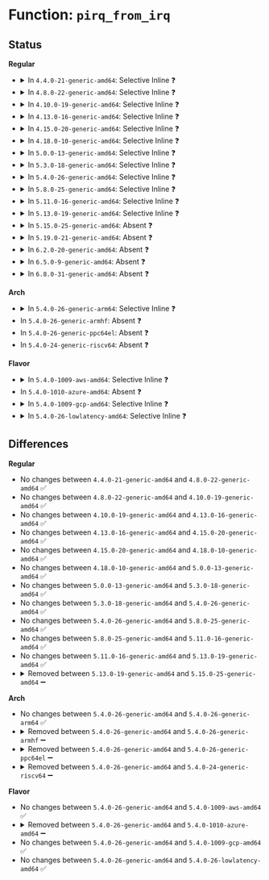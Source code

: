 # Function: <code>pirq_from_irq</code>

## Status
<b>Regular</b>
<ul>
<li>
<details>
<summary>In <code>4.4.0-21-generic-amd64</code>: Selective Inline ❓</summary>

```c
unsigned int pirq_from_irq(unsigned int irq)
```

```json
{
  "name": "pirq_from_irq",
  "collision_type": "Unique Static",
  "inline_type": "Selective",
  "funcs": [
    {
      "addr": 18446744071583857248,
      "name": "pirq_from_irq",
      "external": false,
      "loc": "drivers/xen/events/events_base.c:287",
      "file": "drivers/xen/events/events_base.c",
      "inline": "not declared, inlined",
      "caller_inline": [],
      "caller_func": [
        "drivers/xen/events/events_base.c:xen_pirq_from_irq",
        "drivers/xen/events/events_base.c:pirq_check_eoi_map",
        "drivers/xen/events/events_base.c:pirq_query_unmask",
        "drivers/xen/events/events_base.c:eoi_pirq",
        "drivers/xen/events/events_base.c:__startup_pirq"
      ]
    }
  ],
  "symbols": [
    {
      "addr": 18446744071583857248,
      "name": "pirq_from_irq",
      "section": ".text",
      "bind": "STB_LOCAL",
      "size": 48
    }
  ]
}
```
</details>
</li>
<li>
<details>
<summary>In <code>4.8.0-22-generic-amd64</code>: Selective Inline ❓</summary>

```c
unsigned int pirq_from_irq(unsigned int irq)
```

```json
{
  "name": "pirq_from_irq",
  "collision_type": "Unique Static",
  "inline_type": "Selective",
  "funcs": [
    {
      "addr": 18446744071584187600,
      "name": "pirq_from_irq",
      "external": false,
      "loc": "drivers/xen/events/events_base.c:287",
      "file": "drivers/xen/events/events_base.c",
      "inline": "not declared, inlined",
      "caller_inline": [],
      "caller_func": [
        "drivers/xen/events/events_base.c:xen_pirq_from_irq",
        "drivers/xen/events/events_base.c:__startup_pirq",
        "drivers/xen/events/events_base.c:eoi_pirq",
        "drivers/xen/events/events_base.c:pirq_query_unmask",
        "drivers/xen/events/events_base.c:pirq_check_eoi_map"
      ]
    }
  ],
  "symbols": [
    {
      "addr": 18446744071584187600,
      "name": "pirq_from_irq",
      "section": ".text",
      "bind": "STB_LOCAL",
      "size": 48
    }
  ]
}
```
</details>
</li>
<li>
<details>
<summary>In <code>4.10.0-19-generic-amd64</code>: Selective Inline ❓</summary>

```c
unsigned int pirq_from_irq(unsigned int irq)
```

```json
{
  "name": "pirq_from_irq",
  "collision_type": "Unique Static",
  "inline_type": "Selective",
  "funcs": [
    {
      "addr": 18446744071584369120,
      "name": "pirq_from_irq",
      "external": false,
      "loc": "drivers/xen/events/events_base.c:286",
      "file": "drivers/xen/events/events_base.c",
      "inline": "not declared, inlined",
      "caller_inline": [],
      "caller_func": [
        "drivers/xen/events/events_base.c:xen_pirq_from_irq",
        "drivers/xen/events/events_base.c:__startup_pirq",
        "drivers/xen/events/events_base.c:eoi_pirq",
        "drivers/xen/events/events_base.c:pirq_query_unmask",
        "drivers/xen/events/events_base.c:pirq_check_eoi_map"
      ]
    }
  ],
  "symbols": [
    {
      "addr": 18446744071584369120,
      "name": "pirq_from_irq",
      "section": ".text",
      "bind": "STB_LOCAL",
      "size": 48
    }
  ]
}
```
</details>
</li>
<li>
<details>
<summary>In <code>4.13.0-16-generic-amd64</code>: Selective Inline ❓</summary>

```c
unsigned int pirq_from_irq(unsigned int irq)
```

```json
{
  "name": "pirq_from_irq",
  "collision_type": "Unique Static",
  "inline_type": "Selective",
  "funcs": [
    {
      "addr": 18446744071584450640,
      "name": "pirq_from_irq",
      "external": false,
      "loc": "drivers/xen/events/events_base.c:286",
      "file": "drivers/xen/events/events_base.c",
      "inline": "not declared, inlined",
      "caller_inline": [],
      "caller_func": [
        "drivers/xen/events/events_base.c:xen_pirq_from_irq",
        "drivers/xen/events/events_base.c:__startup_pirq",
        "drivers/xen/events/events_base.c:eoi_pirq",
        "drivers/xen/events/events_base.c:pirq_query_unmask",
        "drivers/xen/events/events_base.c:pirq_check_eoi_map"
      ]
    }
  ],
  "symbols": [
    {
      "addr": 18446744071584450640,
      "name": "pirq_from_irq",
      "section": ".text",
      "bind": "STB_LOCAL",
      "size": 48
    }
  ]
}
```
</details>
</li>
<li>
<details>
<summary>In <code>4.15.0-20-generic-amd64</code>: Selective Inline ❓</summary>

```c
unsigned int pirq_from_irq(unsigned int irq)
```

```json
{
  "name": "pirq_from_irq",
  "collision_type": "Unique Static",
  "inline_type": "Selective",
  "funcs": [
    {
      "addr": 18446744071584861184,
      "name": "pirq_from_irq",
      "external": false,
      "loc": "drivers/xen/events/events_base.c:286",
      "file": "drivers/xen/events/events_base.c",
      "inline": "not declared, inlined",
      "caller_inline": [],
      "caller_func": [
        "drivers/xen/events/events_base.c:xen_pirq_from_irq",
        "drivers/xen/events/events_base.c:__startup_pirq",
        "drivers/xen/events/events_base.c:eoi_pirq",
        "drivers/xen/events/events_base.c:pirq_query_unmask",
        "drivers/xen/events/events_base.c:pirq_check_eoi_map"
      ]
    }
  ],
  "symbols": [
    {
      "addr": 18446744071584861184,
      "name": "pirq_from_irq",
      "section": ".text",
      "bind": "STB_LOCAL",
      "size": 48
    }
  ]
}
```
</details>
</li>
<li>
<details>
<summary>In <code>4.18.0-10-generic-amd64</code>: Selective Inline ❓</summary>

```c
unsigned int pirq_from_irq(unsigned int irq)
```

```json
{
  "name": "pirq_from_irq",
  "collision_type": "Unique Static",
  "inline_type": "Selective",
  "funcs": [
    {
      "addr": 18446744071585092256,
      "name": "pirq_from_irq",
      "external": false,
      "loc": "drivers/xen/events/events_base.c:286",
      "file": "drivers/xen/events/events_base.c",
      "inline": "not declared, inlined",
      "caller_inline": [],
      "caller_func": [
        "drivers/xen/events/events_base.c:xen_pirq_from_irq",
        "drivers/xen/events/events_base.c:__startup_pirq",
        "drivers/xen/events/events_base.c:eoi_pirq",
        "drivers/xen/events/events_base.c:pirq_query_unmask",
        "drivers/xen/events/events_base.c:pirq_check_eoi_map"
      ]
    }
  ],
  "symbols": [
    {
      "addr": 18446744071585092256,
      "name": "pirq_from_irq",
      "section": ".text",
      "bind": "STB_LOCAL",
      "size": 48
    }
  ]
}
```
</details>
</li>
<li>
<details>
<summary>In <code>5.0.0-13-generic-amd64</code>: Selective Inline ❓</summary>

```c
unsigned int pirq_from_irq(unsigned int irq)
```

```json
{
  "name": "pirq_from_irq",
  "collision_type": "Unique Static",
  "inline_type": "Selective",
  "funcs": [
    {
      "addr": 18446744071585203088,
      "name": "pirq_from_irq",
      "external": false,
      "loc": "drivers/xen/events/events_base.c:286",
      "file": "drivers/xen/events/events_base.c",
      "inline": "not declared, inlined",
      "caller_inline": [],
      "caller_func": [
        "drivers/xen/events/events_base.c:xen_pirq_from_irq",
        "drivers/xen/events/events_base.c:__startup_pirq",
        "drivers/xen/events/events_base.c:eoi_pirq",
        "drivers/xen/events/events_base.c:pirq_query_unmask",
        "drivers/xen/events/events_base.c:pirq_check_eoi_map"
      ]
    }
  ],
  "symbols": [
    {
      "addr": 18446744071585203088,
      "name": "pirq_from_irq",
      "section": ".text",
      "bind": "STB_LOCAL",
      "size": 48
    }
  ]
}
```
</details>
</li>
<li>
<details>
<summary>In <code>5.3.0-18-generic-amd64</code>: Selective Inline ❓</summary>

```c
unsigned int pirq_from_irq(unsigned int irq)
```

```json
{
  "name": "pirq_from_irq",
  "collision_type": "Unique Static",
  "inline_type": "Selective",
  "funcs": [
    {
      "addr": 18446744071585415440,
      "name": "pirq_from_irq",
      "external": false,
      "loc": "drivers/xen/events/events_base.c:287",
      "file": "drivers/xen/events/events_base.c",
      "inline": "not declared, inlined",
      "caller_inline": [],
      "caller_func": [
        "drivers/xen/events/events_base.c:xen_pirq_from_irq",
        "drivers/xen/events/events_base.c:__startup_pirq",
        "drivers/xen/events/events_base.c:eoi_pirq",
        "drivers/xen/events/events_base.c:pirq_check_eoi_map"
      ]
    }
  ],
  "symbols": [
    {
      "addr": 18446744071585415440,
      "name": "pirq_from_irq",
      "section": ".text",
      "bind": "STB_LOCAL",
      "size": 48
    }
  ]
}
```
</details>
</li>
<li>
<details>
<summary>In <code>5.4.0-26-generic-amd64</code>: Selective Inline ❓</summary>

```c
unsigned int pirq_from_irq(unsigned int irq)
```

```json
{
  "name": "pirq_from_irq",
  "collision_type": "Unique Static",
  "inline_type": "Selective",
  "funcs": [
    {
      "addr": 18446744071585556160,
      "name": "pirq_from_irq",
      "external": false,
      "loc": "drivers/xen/events/events_base.c:287",
      "file": "drivers/xen/events/events_base.c",
      "inline": "not declared, inlined",
      "caller_inline": [],
      "caller_func": [
        "drivers/xen/events/events_base.c:xen_pirq_from_irq",
        "drivers/xen/events/events_base.c:__startup_pirq",
        "drivers/xen/events/events_base.c:eoi_pirq",
        "drivers/xen/events/events_base.c:pirq_check_eoi_map"
      ]
    }
  ],
  "symbols": [
    {
      "addr": 18446744071585556160,
      "name": "pirq_from_irq",
      "section": ".text",
      "bind": "STB_LOCAL",
      "size": 48
    }
  ]
}
```
</details>
</li>
<li>
<details>
<summary>In <code>5.8.0-25-generic-amd64</code>: Selective Inline ❓</summary>

```c
unsigned int pirq_from_irq(unsigned int irq)
```

```json
{
  "name": "pirq_from_irq",
  "collision_type": "Unique Static",
  "inline_type": "Selective",
  "funcs": [
    {
      "addr": 18446744071586274997,
      "name": "pirq_from_irq",
      "external": false,
      "loc": "drivers/xen/events/events_base.c:301",
      "file": "drivers/xen/events/events_base.c",
      "inline": "not declared, inlined",
      "caller_inline": [
        "drivers/xen/events/events_base.c:xen_pirq_from_irq",
        "drivers/xen/events/events_base.c:xen_pirq_from_irq",
        "drivers/xen/events/events_base.c:pirq_check_eoi_map",
        "drivers/xen/events/events_base.c:pirq_check_eoi_map"
      ],
      "caller_func": [
        "drivers/xen/events/events_base.c:__startup_pirq",
        "drivers/xen/events/events_base.c:eoi_pirq",
        "drivers/xen/events/events_base.c:pirq_query_unmask"
      ]
    }
  ],
  "symbols": [
    {
      "addr": 18446744071586275072,
      "name": "pirq_from_irq",
      "section": ".text",
      "bind": "STB_LOCAL",
      "size": 67
    }
  ]
}
```
</details>
</li>
<li>
<details>
<summary>In <code>5.11.0-16-generic-amd64</code>: Selective Inline ❓</summary>

```c
unsigned int pirq_from_irq(unsigned int irq)
```

```json
{
  "name": "pirq_from_irq",
  "collision_type": "Unique Static",
  "inline_type": "Selective",
  "funcs": [
    {
      "addr": 18446744071586393877,
      "name": "pirq_from_irq",
      "external": false,
      "loc": "drivers/xen/events/events_base.c:431",
      "file": "drivers/xen/events/events_base.c",
      "inline": "not declared, inlined",
      "caller_inline": [
        "drivers/xen/events/events_base.c:xen_pirq_from_irq",
        "drivers/xen/events/events_base.c:xen_pirq_from_irq",
        "drivers/xen/events/events_base.c:pirq_check_eoi_map",
        "drivers/xen/events/events_base.c:pirq_check_eoi_map"
      ],
      "caller_func": [
        "drivers/xen/events/events_base.c:__startup_pirq",
        "drivers/xen/events/events_base.c:eoi_pirq",
        "drivers/xen/events/events_base.c:eoi_pirq",
        "drivers/xen/events/events_base.c:eoi_pirq",
        "drivers/xen/events/events_base.c:pirq_query_unmask"
      ]
    }
  ],
  "symbols": [
    {
      "addr": 18446744071586393952,
      "name": "pirq_from_irq",
      "section": ".text",
      "bind": "STB_LOCAL",
      "size": 68
    }
  ]
}
```
</details>
</li>
<li>
<details>
<summary>In <code>5.13.0-19-generic-amd64</code>: Selective Inline ❓</summary>

```c
unsigned int pirq_from_irq(unsigned int irq)
```

```json
{
  "name": "pirq_from_irq",
  "collision_type": "Unique Static",
  "inline_type": "Selective",
  "funcs": [
    {
      "addr": 18446744071586277829,
      "name": "pirq_from_irq",
      "external": false,
      "loc": "drivers/xen/events/events_base.c:448",
      "file": "drivers/xen/events/events_base.c",
      "inline": "not declared, inlined",
      "caller_inline": [
        "drivers/xen/events/events_base.c:xen_pirq_from_irq",
        "drivers/xen/events/events_base.c:xen_pirq_from_irq",
        "drivers/xen/events/events_base.c:pirq_check_eoi_map",
        "drivers/xen/events/events_base.c:pirq_check_eoi_map"
      ],
      "caller_func": [
        "drivers/xen/events/events_base.c:__startup_pirq",
        "drivers/xen/events/events_base.c:eoi_pirq",
        "drivers/xen/events/events_base.c:eoi_pirq",
        "drivers/xen/events/events_base.c:eoi_pirq",
        "drivers/xen/events/events_base.c:pirq_query_unmask"
      ]
    }
  ],
  "symbols": [
    {
      "addr": 18446744071586278064,
      "name": "pirq_from_irq",
      "section": ".text",
      "bind": "STB_LOCAL",
      "size": 68
    }
  ]
}
```
</details>
</li>
<li>
<details>
<summary>In <code>5.15.0-25-generic-amd64</code>: Absent ❓</summary>

```json
{
  "name": "pirq_from_irq",
  "collision_type": "Unique Static",
  "inline_type": "Full",
  "funcs": [
    {
      "addr": 18446744071586789925,
      "name": "pirq_from_irq",
      "external": false,
      "loc": "drivers/xen/events/events_base.c:448",
      "file": "drivers/xen/events/events_base.c",
      "inline": "not declared, inlined",
      "caller_inline": [
        "drivers/xen/events/events_base.c:xen_pirq_from_irq",
        "drivers/xen/events/events_base.c:__startup_pirq",
        "drivers/xen/events/events_base.c:eoi_pirq",
        "drivers/xen/events/events_base.c:pirq_query_unmask",
        "drivers/xen/events/events_base.c:pirq_check_eoi_map"
      ],
      "caller_func": []
    }
  ],
  "symbols": []
}
```
</details>
</li>
<li>
<details>
<summary>In <code>5.19.0-21-generic-amd64</code>: Absent ❓</summary>

```json
{
  "name": "pirq_from_irq",
  "collision_type": "Unique Static",
  "inline_type": "Full",
  "funcs": [
    {
      "addr": 18446744071588070645,
      "name": "pirq_from_irq",
      "external": false,
      "loc": "drivers/xen/events/events_base.c:448",
      "file": "drivers/xen/events/events_base.c",
      "inline": "not declared, inlined",
      "caller_inline": [
        "drivers/xen/events/events_base.c:xen_pirq_from_irq",
        "drivers/xen/events/events_base.c:__startup_pirq",
        "drivers/xen/events/events_base.c:eoi_pirq",
        "drivers/xen/events/events_base.c:pirq_query_unmask",
        "drivers/xen/events/events_base.c:pirq_check_eoi_map"
      ],
      "caller_func": []
    }
  ],
  "symbols": []
}
```
</details>
</li>
<li>
<details>
<summary>In <code>6.2.0-20-generic-amd64</code>: Absent ❓</summary>

```json
{
  "name": "pirq_from_irq",
  "collision_type": "Unique Static",
  "inline_type": "Full",
  "funcs": [
    {
      "addr": 18446744071589452485,
      "name": "pirq_from_irq",
      "external": false,
      "loc": "drivers/xen/events/events_base.c:449",
      "file": "drivers/xen/events/events_base.c",
      "inline": "not declared, inlined",
      "caller_inline": [
        "drivers/xen/events/events_base.c:xen_pirq_from_irq",
        "drivers/xen/events/events_base.c:__startup_pirq",
        "drivers/xen/events/events_base.c:eoi_pirq",
        "drivers/xen/events/events_base.c:pirq_query_unmask",
        "drivers/xen/events/events_base.c:pirq_check_eoi_map"
      ],
      "caller_func": []
    }
  ],
  "symbols": []
}
```
</details>
</li>
<li>
<details>
<summary>In <code>6.5.0-9-generic-amd64</code>: Absent ❓</summary>

```json
{
  "name": "pirq_from_irq",
  "collision_type": "Unique Static",
  "inline_type": "Full",
  "funcs": [
    {
      "addr": 18446744071589752005,
      "name": "pirq_from_irq",
      "external": false,
      "loc": "drivers/xen/events/events_base.c:450",
      "file": "drivers/xen/events/events_base.c",
      "inline": "not declared, inlined",
      "caller_inline": [
        "drivers/xen/events/events_base.c:xen_pirq_from_irq",
        "drivers/xen/events/events_base.c:__startup_pirq",
        "drivers/xen/events/events_base.c:eoi_pirq",
        "drivers/xen/events/events_base.c:pirq_query_unmask",
        "drivers/xen/events/events_base.c:pirq_check_eoi_map"
      ],
      "caller_func": []
    }
  ],
  "symbols": []
}
```
</details>
</li>
<li>
<details>
<summary>In <code>6.8.0-31-generic-amd64</code>: Absent ❓</summary>

```json
{
  "name": "pirq_from_irq",
  "collision_type": "Unique Static",
  "inline_type": "Full",
  "funcs": [
    {
      "addr": 18446744071590092532,
      "name": "pirq_from_irq",
      "external": false,
      "loc": "drivers/xen/events/events_base.c:456",
      "file": "drivers/xen/events/events_base.c",
      "inline": "not declared, inlined",
      "caller_inline": [
        "drivers/xen/events/events_base.c:xen_pirq_from_irq",
        "drivers/xen/events/events_base.c:__startup_pirq",
        "drivers/xen/events/events_base.c:do_eoi_pirq",
        "drivers/xen/events/events_base.c:pirq_query_unmask",
        "drivers/xen/events/events_base.c:pirq_check_eoi_map"
      ],
      "caller_func": []
    }
  ],
  "symbols": []
}
```
</details>
</li>
</ul>
<b>Arch</b>
<ul>
<li>
<details>
<summary>In <code>5.4.0-26-generic-arm64</code>: Selective Inline ❓</summary>

```c
unsigned int pirq_from_irq(unsigned int irq)
```

```json
{
  "name": "pirq_from_irq",
  "collision_type": "Unique Static",
  "inline_type": "Selective",
  "funcs": [
    {
      "addr": 18446603336498217160,
      "name": "pirq_from_irq",
      "external": false,
      "loc": "drivers/xen/events/events_base.c:287",
      "file": "drivers/xen/events/events_base.c",
      "inline": "not declared, inlined",
      "caller_inline": [],
      "caller_func": [
        "drivers/xen/events/events_base.c:xen_pirq_from_irq",
        "drivers/xen/events/events_base.c:__startup_pirq",
        "drivers/xen/events/events_base.c:eoi_pirq"
      ]
    }
  ],
  "symbols": [
    {
      "addr": 18446603336498217160,
      "name": "pirq_from_irq",
      "section": ".text",
      "bind": "STB_LOCAL",
      "size": 84
    }
  ]
}
```
</details>
</li>
<li>
In <code>5.4.0-26-generic-armhf</code>: Absent ❓
</li>
<li>
In <code>5.4.0-26-generic-ppc64el</code>: Absent ❓
</li>
<li>
In <code>5.4.0-24-generic-riscv64</code>: Absent ❓
</li>
</ul>
<b>Flavor</b>
<ul>
<li>
<details>
<summary>In <code>5.4.0-1009-aws-amd64</code>: Selective Inline ❓</summary>

```c
unsigned int pirq_from_irq(unsigned int irq)
```

```json
{
  "name": "pirq_from_irq",
  "collision_type": "Unique Static",
  "inline_type": "Selective",
  "funcs": [
    {
      "addr": 18446744071585317872,
      "name": "pirq_from_irq",
      "external": false,
      "loc": "drivers/xen/events/events_base.c:291",
      "file": "drivers/xen/events/events_base.c",
      "inline": "not declared, inlined",
      "caller_inline": [],
      "caller_func": [
        "drivers/xen/events/events_base.c:xen_pirq_from_irq",
        "drivers/xen/events/events_base.c:__startup_pirq",
        "drivers/xen/events/events_base.c:eoi_pirq",
        "drivers/xen/events/events_base.c:pirq_check_eoi_map"
      ]
    }
  ],
  "symbols": [
    {
      "addr": 18446744071585317872,
      "name": "pirq_from_irq",
      "section": ".text",
      "bind": "STB_LOCAL",
      "size": 48
    }
  ]
}
```
</details>
</li>
<li>
In <code>5.4.0-1010-azure-amd64</code>: Absent ❓
</li>
<li>
<details>
<summary>In <code>5.4.0-1009-gcp-amd64</code>: Selective Inline ❓</summary>

```c
unsigned int pirq_from_irq(unsigned int irq)
```

```json
{
  "name": "pirq_from_irq",
  "collision_type": "Unique Static",
  "inline_type": "Selective",
  "funcs": [
    {
      "addr": 18446744071585506560,
      "name": "pirq_from_irq",
      "external": false,
      "loc": "drivers/xen/events/events_base.c:287",
      "file": "drivers/xen/events/events_base.c",
      "inline": "not declared, inlined",
      "caller_inline": [],
      "caller_func": [
        "drivers/xen/events/events_base.c:xen_pirq_from_irq",
        "drivers/xen/events/events_base.c:__startup_pirq",
        "drivers/xen/events/events_base.c:eoi_pirq",
        "drivers/xen/events/events_base.c:pirq_check_eoi_map"
      ]
    }
  ],
  "symbols": [
    {
      "addr": 18446744071585506560,
      "name": "pirq_from_irq",
      "section": ".text",
      "bind": "STB_LOCAL",
      "size": 48
    }
  ]
}
```
</details>
</li>
<li>
<details>
<summary>In <code>5.4.0-26-lowlatency-amd64</code>: Selective Inline ❓</summary>

```c
unsigned int pirq_from_irq(unsigned int irq)
```

```json
{
  "name": "pirq_from_irq",
  "collision_type": "Unique Static",
  "inline_type": "Selective",
  "funcs": [
    {
      "addr": 18446744071585614576,
      "name": "pirq_from_irq",
      "external": false,
      "loc": "drivers/xen/events/events_base.c:287",
      "file": "drivers/xen/events/events_base.c",
      "inline": "not declared, inlined",
      "caller_inline": [],
      "caller_func": [
        "drivers/xen/events/events_base.c:xen_pirq_from_irq",
        "drivers/xen/events/events_base.c:__startup_pirq",
        "drivers/xen/events/events_base.c:eoi_pirq",
        "drivers/xen/events/events_base.c:pirq_check_eoi_map"
      ]
    }
  ],
  "symbols": [
    {
      "addr": 18446744071585614576,
      "name": "pirq_from_irq",
      "section": ".text",
      "bind": "STB_LOCAL",
      "size": 48
    }
  ]
}
```
</details>
</li>
</ul>

## Differences
<b>Regular</b>
<ul>
<li>
No changes between <code>4.4.0-21-generic-amd64</code> and <code>4.8.0-22-generic-amd64</code> ✅
</li>
<li>
No changes between <code>4.8.0-22-generic-amd64</code> and <code>4.10.0-19-generic-amd64</code> ✅
</li>
<li>
No changes between <code>4.10.0-19-generic-amd64</code> and <code>4.13.0-16-generic-amd64</code> ✅
</li>
<li>
No changes between <code>4.13.0-16-generic-amd64</code> and <code>4.15.0-20-generic-amd64</code> ✅
</li>
<li>
No changes between <code>4.15.0-20-generic-amd64</code> and <code>4.18.0-10-generic-amd64</code> ✅
</li>
<li>
No changes between <code>4.18.0-10-generic-amd64</code> and <code>5.0.0-13-generic-amd64</code> ✅
</li>
<li>
No changes between <code>5.0.0-13-generic-amd64</code> and <code>5.3.0-18-generic-amd64</code> ✅
</li>
<li>
No changes between <code>5.3.0-18-generic-amd64</code> and <code>5.4.0-26-generic-amd64</code> ✅
</li>
<li>
No changes between <code>5.4.0-26-generic-amd64</code> and <code>5.8.0-25-generic-amd64</code> ✅
</li>
<li>
No changes between <code>5.8.0-25-generic-amd64</code> and <code>5.11.0-16-generic-amd64</code> ✅
</li>
<li>
No changes between <code>5.11.0-16-generic-amd64</code> and <code>5.13.0-19-generic-amd64</code> ✅
</li>
<li>
<details>
<summary>Removed between <code>5.13.0-19-generic-amd64</code> and <code>5.15.0-25-generic-amd64</code> ➖</summary>

```c
unsigned int pirq_from_irq(unsigned int irq)
```
</details>
</li>
</ul>
<b>Arch</b>
<ul>
<li>
No changes between <code>5.4.0-26-generic-amd64</code> and <code>5.4.0-26-generic-arm64</code> ✅
</li>
<li>
<details>
<summary>Removed between <code>5.4.0-26-generic-amd64</code> and <code>5.4.0-26-generic-armhf</code> ➖</summary>

```c
unsigned int pirq_from_irq(unsigned int irq)
```
</details>
</li>
<li>
<details>
<summary>Removed between <code>5.4.0-26-generic-amd64</code> and <code>5.4.0-26-generic-ppc64el</code> ➖</summary>

```c
unsigned int pirq_from_irq(unsigned int irq)
```
</details>
</li>
<li>
<details>
<summary>Removed between <code>5.4.0-26-generic-amd64</code> and <code>5.4.0-24-generic-riscv64</code> ➖</summary>

```c
unsigned int pirq_from_irq(unsigned int irq)
```
</details>
</li>
</ul>
<b>Flavor</b>
<ul>
<li>
No changes between <code>5.4.0-26-generic-amd64</code> and <code>5.4.0-1009-aws-amd64</code> ✅
</li>
<li>
<details>
<summary>Removed between <code>5.4.0-26-generic-amd64</code> and <code>5.4.0-1010-azure-amd64</code> ➖</summary>

```c
unsigned int pirq_from_irq(unsigned int irq)
```
</details>
</li>
<li>
No changes between <code>5.4.0-26-generic-amd64</code> and <code>5.4.0-1009-gcp-amd64</code> ✅
</li>
<li>
No changes between <code>5.4.0-26-generic-amd64</code> and <code>5.4.0-26-lowlatency-amd64</code> ✅
</li>
</ul>
